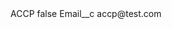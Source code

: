 <?xml version="1.0" encoding="UTF-8"?>
<CustomMetadata xmlns="http://soap.sforce.com/2006/04/metadata" xmlns:xsi="http://www.w3.org/2001/XMLSchema-instance" xmlns:xsd="http://www.w3.org/2001/XMLSchema">
    <label>ACCP</label>
    <protected>false</protected>
    <values>
        <field>Email__c</field>
        <value xsi:type="xsd:string">accp@test.com</value>
    </values>
</CustomMetadata>
